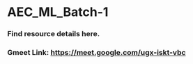 # AEC_ML_Batch-1

### Find resource details here.

### Gmeet Link: https://meet.google.com/ugx-iskt-vbc
